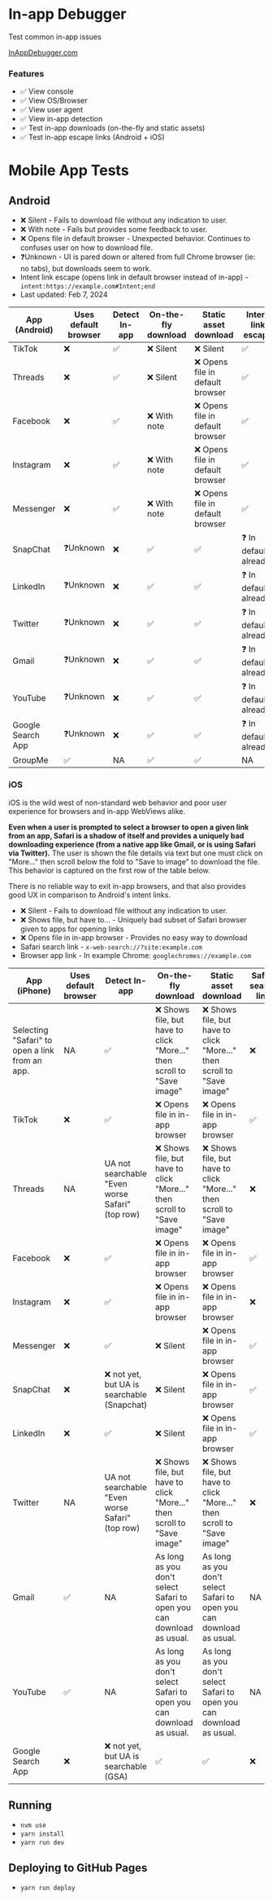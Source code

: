 # In-app Debugger

Test common in-app issues

[InAppDebugger.com](https://inappdebugger.com)

### Features

- ✅ View console
- ✅ View OS/Browser
- ✅ View user agent
- ✅ View in-app detection
- ✅ Test in-app downloads (on-the-fly and static assets)
- ✅ Test in-app escape links (Android + iOS)

# Mobile App Tests

## Android

- ❌ Silent - Fails to download file without any indication to user.
- ❌ With note - Fails but provides some feedback to user.
- ❌ Opens file in default browser - Unexpected behavior. Continues to confuses user on how to download file.
- ❓Unknown - UI is pared down or altered from full Chrome browser (ie: no tabs), but downloads seem to work.
- Intent link escape (opens link in default browser instead of in-app) - `intent:https://example.com#Intent;end`
- Last updated: Feb 7, 2024

| App (Android)     | Uses default browser | Detect In-app | On-the-fly download | Static asset download            | Intent link escape     |
| ----------------- | -------------------- | ------------- | ------------------- | -------------------------------- | ---------------------- |
| TikTok            | ❌                   | ✅            | ❌ Silent           | ❌ Silent                        | ✅                     |
| Threads           | ❌                   | ✅            | ❌ Silent           | ❌ Opens file in default browser | ✅                     |
| Facebook          | ❌                   | ✅            | ❌ With note        | ❌ Opens file in default browser | ✅                     |
| Instagram         | ❌                   | ✅            | ❌ With note        | ❌ Opens file in default browser | ✅                     |
| Messenger         | ❌                   | ✅            | ❌ With note        | ❌ Opens file in default browser | ✅                     |
| SnapChat          | ❓Unknown            | ❌            | ✅                  | ✅                               | ❓ In default already? |
| LinkedIn          | ❓Unknown            | ❌            | ✅                  | ✅                               | ❓ In default already? |
| Twitter           | ❓Unknown            | ❌            | ✅                  | ✅                               | ❓ In default already? |
| Gmail             | ❓Unknown            | ❌            | ✅                  | ✅                               | ❓ In default already? |
| YouTube           | ❓Unknown            | ❌            | ✅                  | ✅                               | ❓ In default already? |
| Google Search App | ❓Unknown            | ❌            | ✅                  | ✅                               | ❓ In default already? |
| GroupMe           | ✅                   | NA            | ✅                  | ✅                               | NA                     |

### iOS

iOS is the wild west of non-standard web behavior and poor user experience for browsers and in-app WebViews alike.

**Even when a user is prompted to select a browser to open a given link from an app, Safari is a shadow of itself and provides a uniquely bad downloading experience (from a native app like Gmail, or is using Safari via Twitter).** The user is shown the file details via text but one must click on "More..." then scroll below the fold to "Save to image" to download the file. This behavior is captured on the first row of the table below.

There is no reliable way to exit in-app browsers, and that also provides good UX in comparison to Android's intent links.

- ❌ Silent - Fails to download file without any indication to user.
- ❌ Shows file, but have to... - Uniquely bad subset of Safari browser given to apps for opening links
- ❌ Opens file in in-app browser - Provides no easy way to download
- Safari search link - `x-web-search://?site:example.com`
- Browser app link - In example Chrome: `googlechromes://example.com`

| App (iPhone)                                   | Uses default browser | Detect In-app                                   | On-the-fly download                                                    | Static asset download                                                  | Safari search link | Browser app link |
| ---------------------------------------------- | -------------------- | ----------------------------------------------- | ---------------------------------------------------------------------- | ---------------------------------------------------------------------- | ------------------ | ---------------- |
| Selecting "Safari" to open a link from an app. | NA                   | ✅                                              | ❌ Shows file, but have to click "More..." then scroll to "Save image" | ❌ Shows file, but have to click "More..." then scroll to "Save image" | ❌                 | ✅               |
| TikTok                                         | ❌                   | ✅                                              | ❌ Opens file in in-app browser                                        | ❌ Opens file in in-app browser                                        | ✅                 | ❌               |
| Threads                                        | NA                   | UA not searchable "Even worse Safari" (top row) | ❌ Shows file, but have to click "More..." then scroll to "Save image" | ❌ Shows file, but have to click "More..." then scroll to "Save image" | ❌                 | ✅               |
| Facebook                                       | ❌                   | ✅                                              | ❌ Opens file in in-app browser                                        | ❌ Opens file in in-app browser                                        | ✅                 | ✅               |
| Instagram                                      | ❌                   | ✅                                              | ❌ Opens file in in-app browser                                        | ❌ Opens file in in-app browser                                        | ❌                 | ✅               |
| Messenger                                      | ❌                   | ✅                                              | ❌ Silent                                                              | ❌ Opens file in in-app browser                                        | ✅                 | ✅               |
| SnapChat                                       | ❌                   | ❌ not yet, but UA is searchable (Snapchat)     | ❌ Silent                                                              | ❌ Opens file in in-app browser                                        | ✅                 | ✅               |
| LinkedIn                                       | ❌                   | ✅                                              | ❌ Silent                                                              | ❌ Opens file in in-app browser                                        | ✅                 | ✅               |
| Twitter                                        | NA                   | UA not searchable "Even worse Safari" (top row) | ❌ Shows file, but have to click "More..." then scroll to "Save image" | ❌ Shows file, but have to click "More..." then scroll to "Save image" | ❌                 | ✅               |
| Gmail                                          | ✅                   | NA                                              | As long as you don't select Safari to open you can download as usual.  | As long as you don't select Safari to open you can download as usual.  | NA                 | NA               |
| YouTube                                        | ✅                   | NA                                              | As long as you don't select Safari to open you can download as usual.  | As long as you don't select Safari to open you can download as usual.  | NA                 | NA               |
| Google Search App                              | ❌                   | ❌ not yet, but UA is searchable (GSA)          | ✅                                                                     | ✅                                                                     | ❌                 | ❌               |

## Running

- `nvm use`
- `yarn install`
- `yarn run dev`

## Deploying to GitHub Pages

- `yarn run deploy`
